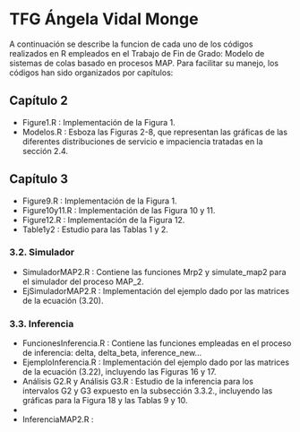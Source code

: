 # TFG Ángela Vidal Monge

A continuación se describe la funcion de cada uno de los códigos realizados en R empleados en el Trabajo de Fin de Grado: Modelo de sistemas de colas basado en procesos MAP. Para facilitar su manejo, los códigos han sido organizados por capítulos:

## Capítulo 2
- Figure1.R : Implementación de la Figura 1.
- Modelos.R : Esboza las Figuras 2-8, que representan las gráficas de las diferentes distribuciones de servicio e impaciencia tratadas en la sección 2.4.


## Capítulo 3
- Figure9.R :  Implementación de la Figura 1.
- Figure10y11.R :  Implementación de las Figura 10 y 11.
- Figure12.R : Implementación de la Figura 12.
- Table1y2 : Estudio para las Tablas 1 y 2.

### 3.2. Simulador
- SimuladorMAP2.R : Contiene las funciones Mrp2 y simulate_map2 para el simulador del proceso MAP_2.
- EjSimuladorMAP2.R : Implementación del ejemplo dado por las matrices de la ecuación (3.20).

### 3.3. Inferencia
- FuncionesInferencia.R : Contiene las funciones empleadas en el proceso de inferencia: delta, delta_beta, inference_new...
- EjemploInferencia.R : Implementación del ejemplo dado por las matrices de la ecuación (3.22), incluyendo las Figuras 16 y 17.
- Análisis G2.R y Análisis G3.R : Estudio de la inferencia para los intervalos G2 y G3 expuesto en la subsección 3.3.2., incluyendo las gráficas para la Figura 18 y las Tablas 9 y 10.
- 
- InferenciaMAP2.R : 
